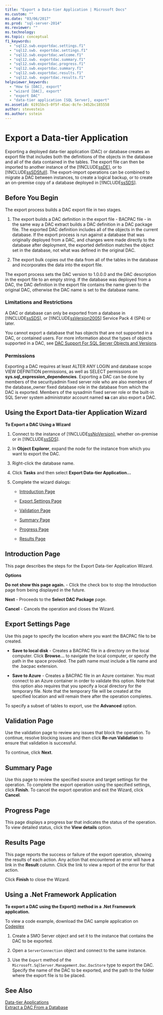 ```yaml
---
title: "Export a Data-tier Application | Microsoft Docs"
ms.custom: ""
ms.date: "03/06/2017"
ms.prod: "sql-server-2014"
ms.reviewer: ""
ms.technology:
ms.topic: conceptual
f1_keywords: 
  - "sql12.swb.exportdac.settings.f1"
  - "sql12.swb. exportdac.settings.f1"
  - "sql12.swb.exportdac.welcome.f1"
  - "sql12.swb. exportdac.summary.f1"
  - "sql12.swb.exportdac.progress.f1"
  - "sql12.swb.exportdac.summary.f1"
  - "sql12.swb.exportdac.results.f1"
  - "sql12.swb. exportdac.results.f1"
helpviewer_keywords: 
  - "How to [DAC], export"
  - "wizard [DAC], export"
  - "export DAC"
  - "data-tier application [SQL Server], export"
ms.assetid: 61915bc5-0f5f-45ac-8cfe-3452bc185558
author: stevestein
ms.author: sstein
---
```

# Export a Data-tier Application
  Exporting a deployed data-tier application (DAC) or database creates an export file that includes both the definitions of the objects in the database and all of the data contained in the tables. The export file can then be imported to another instance of the [!INCLUDE[ssDE](../../includes/ssde-md.md)], or to [!INCLUDE[ssSDSfull](../../includes/sssdsfull-md.md)]. The export-import operations can be combined to migrate a DAC between instances, to create a logical backup, or to create an on-premise copy of a database deployed in [!INCLUDE[ssSDS](../../includes/sssds-md.md)].  
  
## Before You Begin  
 The export process builds a DAC export file in two stages.  
  
1.  The export builds a DAC definition in the export file - BACPAC file - in the same way a DAC extract builds a DAC definition in a DAC package file. The exported DAC definition includes all of the objects in the current database. If the export process is run against a database that was originally deployed from a DAC, and changes were made directly to the database after deployment, the exported definition matches the object set in the database, not what was defined in the original DAC.  
  
2.  The export bulk copies out the data from all of the tables in the database and incorporates the data into the export file.  
  
 The export process sets the DAC version to 1.0.0.0 and the DAC description in the export file to an empty string. If the database was deployed from a DAC, the DAC definition in the export file contains the name given to the original DAC, otherwise the DAC name is set to the database name.  
  

###  <a name="LimitationsRestrictions"></a> Limitations and Restrictions  
 A DAC or database can only be exported from a database in [!INCLUDE[ssSDS](../../includes/sssds-md.md)], or [!INCLUDE[ssVersion2005](../../includes/ssversion2005-md.md)] Service Pack 4 (SP4) or later.  
  
 You cannot export a database that has objects that are not supported in a DAC, or contained users. For more information about the types of objects supported in a DAC, see [DAC Support For SQL Server Objects and Versions](dac-support-for-sql-server-objects-and-versions.md).  
  
###  <a name="Permissions"></a> Permissions  
 Exporting a DAC requires at least ALTER ANY LOGIN and database scope VIEW DEFINITION permissions, as well as SELECT permissions on **sys.sql_expression_dependencies**. Exporting a DAC can be done by members of the securityadmin fixed server role who are also members of the database_owner fixed database role in the database from which the DAC is exported. Members of the sysadmin fixed server role or the built-in SQL Server system administrator account named **sa** can also export a DAC.  
  
##  <a name="UsingDeployDACWizard"></a> Using the Export Data-tier Application Wizard  
 **To Export a DAC Using a Wizard**  
  
1.  Connect to the instance of [!INCLUDE[ssNoVersion](../../includes/ssnoversion-md.md)], whether on-premise or in [!INCLUDE[ssSDS](../../includes/sssds-md.md)].  
  
2.  In **Object Explorer**, expand the node for the instance from which you want to export the DAC.  
  
3.  Right-click the database name.  
  
4.  Click **Tasks** and then select **Export Data-tier Application...**  
  
5.  Complete the wizard dialogs:  
  
    -   [Introduction Page](#Introduction)  
  
    -   [Export Settings Page](#Export_settings)  
  
    -   [Validation Page](#Validation)  
  
    -   [Summary Page](#Summary)  
  
    -   [Progress Page](#Progress)  
  
    -   [Results Page](#Results)  
  
##  <a name="Introduction"></a> Introduction Page  
 This page describes the steps for the Export Data-tier Application Wizard.  
  
 **Options**  
  
 **Do not show this page again.** - Click the check box to stop the Introduction page from being displayed in the future.  
  
 **Next** - Proceeds to the **Select DAC Package** page.  
  
 **Cancel** - Cancels the operation and closes the Wizard.  
  
##  <a name="Export_settings"></a> Export Settings Page  
 Use this page to specify the location where you want the BACPAC file to be created.  
  
-   **Save to local disk** - Creates a BACPAC file in a directory on the local computer. Click **Browse...** to navigate the local computer, or specify the path in the space provided. The path name must include a file name and the .bacpac extension.  
  
-   **Save to Azure** - Creates a BACPAC file in an Azure container. You must connect to an Azure container in order to validate this option. Note that this option also requires that you specify a local directory for the temporary file. Note that the temporary file will be created at the specified location and will remain there after the operation completes.  
  
 To specify a subset of tables to export, use the **Advanced** option.  
  
##  <a name="Validation"></a> Validation Page  
 Use the validation page to review any issues that block the operation. To continue, resolve blocking issues and then click **Re-run Validation** to ensure that validation is successful.  
  
 To continue, click **Next**.  
  
##  <a name="Summary"></a> Summary Page  
 Use this page to review the specified source and target settings for the operation. To complete the export operation using the specified settings, click **Finish**. To cancel the export operation and exit the Wizard, click **Cancel**.  
  
##  <a name="Progress"></a> Progress Page  
 This page displays a progress bar that indicates the status of the operation. To view detailed status, click the **View details** option.  
  
##  <a name="Results"></a> Results Page  
 This page reports the success or failure of the export operation, showing the results of each action. Any action that encountered an error will have a link in the **Result** column. Click the link to view a report of the error for that action.  
  
 Click **Finish** to close the Wizard.  
  
##  <a name="NetApp"></a> Using a .Net Framework Application  
 **To export a DAC using the Export() method in a .Net Framework application.**  
  
 To view a code example, download the DAC sample application on [Codeplex](https://go.microsoft.com/fwlink/?LinkId=219575)  
  
1.  Create a SMO Server object and set it to the instance that contains the DAC to be exported.  
  
2.  Open a `ServerConnection` object and connect to the same instance.  
  
3.  Use the `Export` method of the `Microsoft.SqlServer.Management.Dac.DacStore` type to export the DAC. Specify the name of the DAC to be exported, and the path to the folder where the export file is to be placed.  
  
## See Also  
 [Data-tier Applications](data-tier-applications.md)   
 [Extract a DAC From a Database](extract-a-dac-from-a-database.md)  
  
  
